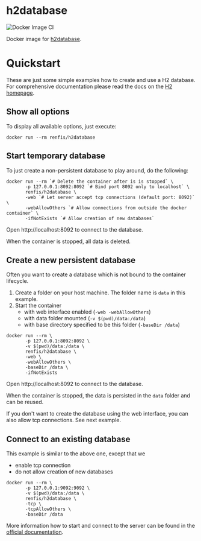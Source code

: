 # h2database

![Docker Image CI](https://github.com/renfis/h2database/workflows/Docker%20Image%20CI/badge.svg)

Docker image for [h2database](https://www.h2database.com/).

# Quickstart

These are just some simple examples how to create and use a H2 database. For comprehensive documentation
please read the docs on the [H2 homepage](https://h2database.com/html/main.html).

## Show all options

To display all available options, just execute:

    docker run --rm renfis/h2database

## Start temporary database

To just create a non-persistent database to play around, do the following:
```shell script
docker run --rm `# Delete the container after is is stopped` \
       -p 127.0.0.1:8092:8092 `# Bind port 8092 only to localhost` \
       renfis/h2database \
       -web `# Let server accept tcp connections (default port: 8092)` \
       -webAllowOthers `# Allow connections from outside the docker container` \
       -ifNotExists `# Allow creation of new databases`
```

Open http://localhost:8092 to connect to the database.

When the container is stopped, all data is deleted. 

## Create a new persistent database

Often you want to create a database which is not bound to the container lifecycle.

1. Create a folder on your host machine. The folder name is `data` in this example.
2. Start the container
   - with web interface enabled (`-web -webAllowOthers`)
   - with data folder mounted (`-v $(pwd)/data:/data`)
   - with base directory specified to be this folder (`-baseDir /data`)

```shell script
docker run --rm \
       -p 127.0.0.1:8092:8092 \
       -v $(pwd)/data:/data \
       renfis/h2database \
       -web \
       -webAllowOthers \
       -baseDir /data \
       -ifNotExists
```

Open http://localhost:8092 to connect to the database.

When the container is stopped, the data is persisted in the `data` folder and can be reused.

If you don't want to create the database using the web interface, you can also allow tcp connections. See next example. 

## Connect to an existing database

This example is similar to the above one, except that we 
- enable tcp connection
- do not allow creation of new databases 

```shell script
docker run --rm \
       -p 127.0.0.1:9092:9092 \
       -v $(pwd)/data:/data \
       renfis/h2database \
       -tcp \
       -tcpAllowOthers \
       -baseDir /data
```

More information how to start and connect to the server can be found in the [official documentation](https://h2database.com/html/tutorial.html#using_server).
